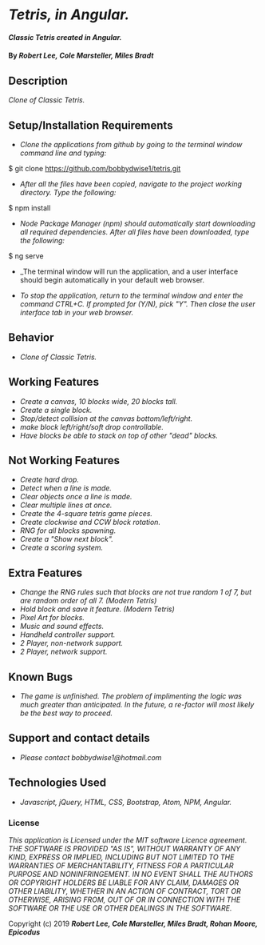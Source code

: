 # _Tetris, in Angular._

#### _Classic Tetris created in Angular._

#### By _**Robert Lee, Cole Marsteller, Miles Bradt**_

## Description

_Clone of Classic Tetris._

## Setup/Installation Requirements

* _Clone the applications from github by going to the terminal window command line and typing:_

$ git clone https://github.com/bobbydwise1/tetris.git

* _After all the files have been copied, navigate to the project working directory.  Type the following:_

$ npm install

* _Node Package Manager (npm) should automatically start downloading all required dependencies.  After all files have been downloaded, type the following:_

$ ng serve

* _The terminal window will run the application, and a user interface should begin automatically in your default web browser.

* _To stop the application, return to the terminal window and enter the command CTRL+C.  If prompted for (Y/N), pick "Y".  Then close the user interface tab in your web browser._

## Behavior

* _Clone of Classic Tetris._

## Working Features
* _Create a canvas, 10 blocks wide, 20 blocks tall._
* _Create a single block._
* _Stop/detect collision at the canvas bottom/left/right._
* _make block left/right/soft drop controllable._
* _Have blocks be able to stack on top of other "dead" blocks._

## Not Working Features

* _Create hard drop._
* _Detect when a line is made._
* _Clear objects once a line is made._
* _Clear multiple lines at once._
* _Create the 4-square tetris game pieces._
* _Create clockwise and CCW block rotation._
* _RNG for all blocks spawning._
* _Create a "Show next block"._
* _Create a scoring system._

## Extra Features

* _Change the RNG rules such that blocks are not true random 1 of 7, but are random order of all 7.  (Modern Tetris)_
* _Hold block and save it feature.  (Modern Tetris)_
* _Pixel Art for blocks._
* _Music and sound effects._
* _Handheld controller support._
* _2 Player, non-network support._
* _2 Player, network support._

## Known Bugs

* _The game is unfinished.  The problem of implimenting the logic was much greater than anticipated.  In the future, a re-factor will most likely be the best way to proceed._

## Support and contact details

* _Please contact bobbydwise1@hotmail.com_

## Technologies Used

* _Javascript, jQuery, HTML, CSS, Bootstrap, Atom, NPM, Angular._

### License

*This application is Licensed under the MIT software Licence agreement. THE SOFTWARE IS PROVIDED "AS IS", WITHOUT WARRANTY OF ANY KIND, EXPRESS OR IMPLIED, INCLUDING BUT NOT LIMITED TO THE WARRANTIES OF MERCHANTABILITY, FITNESS FOR A PARTICULAR PURPOSE AND NONINFRINGEMENT. IN NO EVENT SHALL THE AUTHORS OR COPYRIGHT HOLDERS BE LIABLE FOR ANY CLAIM, DAMAGES OR OTHER LIABILITY, WHETHER IN AN ACTION OF CONTRACT, TORT OR OTHERWISE, ARISING FROM, OUT OF OR IN CONNECTION WITH THE SOFTWARE OR THE USE OR OTHER DEALINGS IN THE SOFTWARE.*

Copyright (c) 2019 **_Robert Lee, Cole Marsteller, Miles Bradt, Rohan Moore, Epicodus_**
